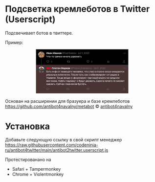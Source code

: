 # Подсветка кремлеботов в Twitter (Userscript)

Подсвечивает ботов в твиттере.

Пример:
<p align="center" width="100%">
    <img width="60%" src="https://github.com/codeninja-ru/antibot4twitter/blob/main/img/example.png?raw=true">
</p>

Основан на расширении для бразуера и базе кремлеботов
https://github.com/antibot4navalny/metabot © [antibot4navalny](https://twitter.com/antibot4navalny)

# Установка

Добавьте следующую ссылку в свой скрипт менеджер
https://raw.githubusercontent.com/codeninja-ru/antibot4twitter/main/antibot2twitter.userscript.js

Протестированано на 
* Safari + Tampermonkey
* Chrome + Violentmonkey


